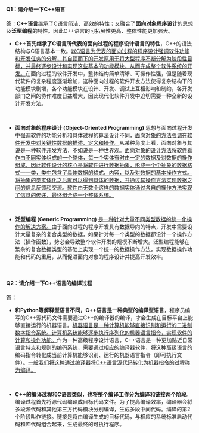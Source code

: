#### Q1：请介绍一下C++语言  
答：**C++语言**继承了C语言简洁、高效的特性；又融合了**面向对象程序设计**的思想及**泛型编程**的特性。因此C++语言的可拓展性更高、整体性能更加强大。

- **C++首先继承了C语言所代表的面向过程的程序设计语言的特性**，C++的语法结构与C语言基本一致。<u>以C语言为代表的面向过程的程序设计强调软件功能和开发任务的分解，其自顶而下的开发原用于将大型程序不断分解为阶段性目标，并最终逐步设计和实现这些基本的功能模块，从而完成整个软件系统的开发。</u>在面向过程的软件开发中，整体结构简单清晰、可操作性强，但是随着现代软件的复杂程度逐渐增加，这种面向过程的软件开发方法使得复杂结构下的功能模块剧增，各个功能模块在设计、开发、调试上互相影响和制约，各开发部门之间的协作难度日益增大，因此现代化软件开发中迫切需要一种全新的设计开发方法。  
<br>  

- **面向对象的程序设计 (Object-Oriented Programming)** 思想与面向过程开发中强调软件的功能分析和具体过程的算法设计不同，<u>面向对象的方法强调在软件开发中对关键性数据的描述、定义和操作。</u>从某种角度上看，面向对象与其说是一种软件开发方法，不如说是一种世界观。<u>面向对象的设计方法将软件看作由不同实体组成的一个整体，每一个实体有时由一定的数据及对数据的操作组成，因此软件设计的核心是将软件进行数据抽象，形成一个个抽象的数据格式——类，类中包含了具体数据的格式、内容，以及对数据的基本操作方式。将抽象的类实体化之后就可以得到具体的数据，并通过其操作方法实现数据之间的信息反馈和交流。软件由无数个这样的数据实体通过各自的操作方法实现了信息的传递，最终组合成一个整体系统。</u>  
<br>  

- **泛型编程 (Generic Programming)** <u>是一种针对大量不同类型数据的统一化操作的解决方案。</u>由于面向过程的程序开发具有数据导向的特点，开发中需要设计大量复杂的复合类型的数据，如果针对每一个类型的数据都设计一个操作方法（操作函数），势必会导致整个软件开发的规模不断增大。泛型编程能够在繁杂的复合数据类型的基础上实现一个统一的数据操作方法，实现数据操作功能和代码的重用，从而促进面向对象的程序设计并提高开发效率。  
<br>  


#### Q2：请介绍一下C++语言的编译过程  
答：
- **和Python等解释型语言不同，C++语言是一种典型的编译型语言**，程序员编写的C++源代码文件需要通过C++的编译器的编译，才会生成在目标平台上能够直接运行的机器语言。<u>机器语言是一种计算机能够直接识别和运行的二进制数字指令系统。计算机系统能够逐步执行序列化的机器语言指令，实现软件的计算和操作功能。</u>作为一种高级程序设计语言，C++语言是一种更加贴近日常语言特点和规则的编码系统，需要通过相应的编译器软件，将这种高级语言的编码指令转化成当前计算机能够识别、运行的机器语言指令（即可执行文件）。<u>一般我们将这种通过编译器将C++语言源代码转化为机器指令的过程称为编译。</u>  
<br>  

- **C++的编译过程和C语言类似，也将整个编译工作分为编译和链接两个阶段**。编译过程首先将源代码编译成目标代码文件。为了提高编译效率，编译器会将多段源代码和其他第三方代码模块分别编译，生成多段中间代码。编译的第2个阶段叫作链接。链接是将由编译生成的目标代码，与相应的系统标准启动代码和库代码组合起来，生成最终的可执行程序。
